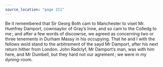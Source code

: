 ```yaml
---
source_location: "page 211"
---
```

Be it remembered that Sir Georg Both cam to Manchester to viset Mr. Humfrey
Damport, cownsaylor of Gray’s Inne, and so cam to the Colledg to me ; and after
a few words of discowrse, we agreed as concerning two or three tenements in
Durham Massy in his occupying. That he and I with the fellows wold stand to the
arbitrement of the sayd Mr Damport, after his next return hither from London.
John Radclyf, Mr Damport’s man, was with him here, and Mr Dumbell, but they
hard not our agrement ; we were in my dyning-room.
